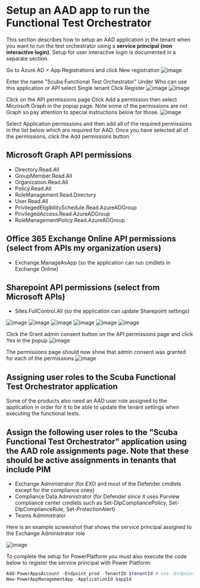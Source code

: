 # Setup an AAD app to run the Functional Test Orchestrator

This section describes how to setup an AAD application in the tenant when you want to run the test orchestrator using a **service principal (non interactive login)**. Setup for user interactive login is documented in a separate section.

Go to Azure AD > App Registrations and click New registration
![image](https://github.com/cisagov/ScubaGear/assets/107076927/ad9f7a2b-587b-4c06-b08a-8075e68c7df4)

Enter the name "Scuba Functional Test Orchestrator"
Under Who can use this application or API select Single tenant
Click Register
![image](https://github.com/cisagov/ScubaGear/assets/107076927/835d9eff-911b-4f3c-beda-ca0c65286ead)
![image](https://github.com/cisagov/ScubaGear/assets/107076927/cbd602c0-998e-435a-b621-621aee0a9aff)

Click on the API permissions page
Click Add a permission then select Microsoft Graph in the popup page. Note some of the permissions are not Graph so pay attention to special instructions below for those.
![image](https://github.com/cisagov/ScubaGear/assets/107076927/2640bf0b-4ebb-48a2-9f46-29f942f648fd)

Select Application permissions and then add all of the required permissions in the list below which are required for AAD. Once you have selected all of the permissions, click the Add permissions button.

## Microsoft Graph API permissions

- Directory.Read.All
- GroupMember.Read.All
- Organization.Read.All
- Policy.Read.All
- RoleManagement.Read.Directory
- User.Read.All
- PrivilegedEligibilitySchedule.Read.AzureADGroup
- PrivilegedAccess.Read.AzureADGroup
- RoleManagementPolicy.Read.AzureADGroup

## Office 365 Exchange Online API permissions (select from APIs my organization users)

- Exchange.ManageAsApp (so the application can run cmdlets in Exchange Online)

## Sharepoint API permissions (select from Microsoft APIs)

- Sites.FullControl.All (so the application can update Sharepoint settings)

![image](https://github.com/cisagov/ScubaGear/assets/107076927/998d4549-d31f-49a0-8d39-e75858dc8ae8)
![image](https://github.com/cisagov/ScubaGear/assets/107076927/8ead310d-4d66-4bab-a476-72e373c73cd1)
![image](https://github.com/cisagov/ScubaGear/assets/107076927/d51ccbc5-4c76-4989-9708-2a7b058e2244)
![image](https://github.com/cisagov/ScubaGear/assets/107076927/e4d2a461-6486-4666-970f-c94a24a5717d)
![image](https://github.com/cisagov/ScubaGear/assets/107076927/d6246581-483b-4cfb-8def-cdbc42589e36)
![image](https://github.com/cisagov/ScubaGear/assets/107076927/6d6081d3-b1a9-4d5b-abb1-41fa8ecc4005)

Click the Grant admin consent button on the API permissions page and click Yes in the popup
![image](https://github.com/cisagov/ScubaGear/assets/107076927/f5bcf13d-1cc4-4fa6-8750-1d7059f0ec6b)

The permissions page should now show that admin consent was granted for each of the permissions
![image](https://github.com/cisagov/ScubaGear/assets/107076927/6065fcba-f3c3-4a37-944f-f19c4c7e0e7a)

## Assigning user roles to the Scuba Functional Test Orchestrator application

Some of the products also need an AAD user role assigned to the application in order for it to be able to update the tenant settings when executing the functional tests.

## Assign the following user roles to the "Scuba Functional Test Orchestrator" application using the AAD role assignments page.  Note that these should be active assignments in tenants that include PIM

- Exchange Administrator (for EXO and most of the Defender cmdlets except for the compliance ones)
- Compliance Data Administrator (for Defender since it uses Purview compliance center cmdlets such as Set-DlpCompliancePolicy, Set-DlpComplianceRule, Set-ProtectionAlert)
- Teams Administrator

Here is an example screenshot that shows the service principal assigned to the Exchange Administrator role

![image](https://github.com/cisagov/ScubaGear/assets/107076927/6b90524a-0888-4201-80b1-0216bec5a503)

To complete the setup for PowerPlatform you must also execute the code below to register the service principal with Power Platform:

``` PowerShell
Add-PowerAppsAccount -Endpoint prod -TenantID $tenantId # use -Endpoint usgov for gcc tenants
New-PowerAppManagementApp -ApplicationId $appId

